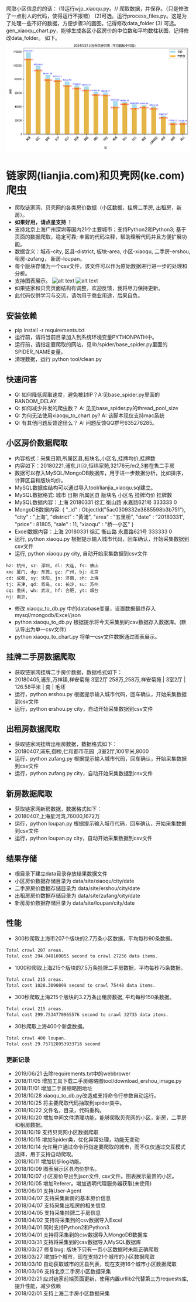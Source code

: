 爬取小区信息的的话：
(1)运行wjp_xiaoqu.py。// 爬取数据，并保存。（只是修改了一点别人的代码，使得运行不报错）
(2)可选。运行process_files.py。这是为了处理一些不好的数据，方便步骤3的画图。记得修改data_folder
(3) 可选。gen_xiaoqu_chart.py，能够生成各区小区房价的中位数和平均数柱状图，记得修改data_folder。
如下。
![alt text](https://github.com/2256003726/lianjia-beike-spider-master/blob/master/pics/sh20240327.png)
# 链家网(lianjia.com)和贝壳网(ke.com)爬虫
- 爬取链家网、贝壳网的各类房价数据（小区数据，挂牌二手房, 出租房，新房）。
- **如果好用，请点星支持 ！**
- 支持北京上海广州深圳等国内21个主要城市；支持Python2和Python3; 基于页面的数据爬取，稳定可靠; 丰富的代码注释，帮助理解代码并且方便扩展功能。
- 数据含义：城市-city, 区县-district, 板块-area, 小区-xiaoqu, 二手房-ershou, 租房-zufang， 新房-loupan。
- 每个版块存储为一个csv文件，该文件可以作为原始数据进行进一步的处理和分析。
- 支持图表展示。
![alt text](https://github.com/jumper2014/lianjia-spider/blob/master/pic/xiaoqu_top.png)
![alt text](https://github.com/jumper2014/lianjia-spider/blob/master/pic/district_top.png)
- 如果链家和贝壳页面结构有调整，欢迎反馈，我将尽力保持更新。
- 此代码仅供学习与交流，请勿用于商业用途，后果自负。

## 安装依赖
- pip install -r requirements.txt
- 运行前，请将当前目录加入到系统环境变量PYTHONPATH中。
- 运行前，请指定要爬取的网站，见lib/spider/base_spider.py里面的SPIDER_NAME变量。
- 清理数据，运行 python tool/clean.py

## 快速问答
- Q: 如何降低爬取速度，避免被封IP？A:见base_spider.py里面的RANDOM_DELAY
- Q: 如何减少并发的爬虫数？ A: 见见base_spider.py的thread_pool_size
- Q: 为何无法使用xiaoqu_to_chart.py? A: 该脚本现仅支持mac系统
- Q: 有其他问题反馈途径么？ A: 问题反馈QQ群号635276285。

## 小区房价数据爬取
- 内容格式：采集日期,所属区县,板块名,小区名,挂牌均价,挂牌数
- 内容如下：20180221,浦东,川沙,恒纬家苑,32176元/m2,3套在售二手房
- 数据可以存入MySQL/MongoDB数据库，用于进一步数据分析，比如排序，计算区县和版块均价。
- MySQL数据库结构可以通过导入tool/lianjia_xiaoqu.sql建立。
- MySQL数据格式: 城市 日期 所属区县 版块名 小区名 挂牌均价 挂牌数
- MySQL数据内容：上海 20180331 徐汇 衡山路 永嘉路621号 333333 0
- MongoDB数据内容: { "_id" : ObjectId("5ac0309332e3885598b3b751"), "city" : "上海", "district" : "黄浦", "area" : "五里桥", "date" : "20180331", "price" : 81805, "sale" : 11, "xiaoqu" : "桥一小区" }
- Excel数据内容：上海 20180331 徐汇 衡山路 永嘉路621号 333333 0
- 运行, python xiaoqu.py 根据提示输入城市代码，回车确认，开始采集数据到csv文件
- 运行, python xiaoqu.py city, 自动开始采集数据到csv文件
```
hz: 杭州, sz: 深圳, dl: 大连, fs: 佛山
xm: 厦门, dg: 东莞, gz: 广州, bj: 北京
cd: 成都, sy: 沈阳, jn: 济南, sh: 上海
tj: 天津, qd: 青岛, cs: 长沙, su: 苏州
cq: 重庆, wh: 武汉, hf: 合肥, yt: 烟台
nj: 南京, 
```
- 修改 xiaoqu_to_db.py 中的database变量，设置数据最终存入mysql/mongodb/Excel/json
- python xiaoqu_to_db.py 根据提示将今天采集到的csv数据存入数据库。(默认导出为单一csv文件)
- python xiaoqu_to_chart.py 将单一csv文件数据通过图表展示。

## 挂牌二手房数据爬取
- 获取链家网挂牌二手房价数据，数据格式如下：
- 20180405,浦东,万祥镇,祥安菊苑 3室2厅 258万,258万,祥安菊苑  | 3室2厅 | 126.58平米 | 南 | 毛坯
- 运行，python ershou.py 根据提示输入城市代码，回车确认，开始采集数据到csv文件
- 运行，python ershou.py city，自动开始采集数据到csv文件


## 出租房数据爬取
- 获取链家网挂牌出租房数据，数据格式如下：
- 20180407,浦东,御桥,仁和都市花园  ,3室2厅,100平米,8000
- 运行，python zufang.py 根据提示输入城市代码，回车确认，开始采集数据到csv文件
- 运行，python zufang.py city，自动开始采集数据到csv文件

## 新房数据爬取
- 获取链家网新房数据，数据格式如下：
- 20180407,上海星河湾,76000,1672万
- 运行，python loupan.py 根据提示输入城市代码，回车确认，开始采集数据到csv文件
- 运行，python loupan.py city，自动开始采集数据到csv文件

## 结果存储
- 根目录下建立data目录存放结果数据文件
- 小区房价数据存储目录为 data/site/xiaoqu/city/date
- 二手房房价数据存储目录为 data/site/ershou/city/date
- 出租房房价数据存储目录为 data/site/zufang/city/date
- 新房房价数据存储目录为 data/site/loupan/city/date

## 性能
- 300秒爬取上海市207个版块的2.7万条小区数据，平均每秒90条数据。
```
Total crawl 207 areas.
Total cost 294.048109055 second to crawl 27256 data items.
```
- 1000秒爬取上海215个版块的7.5万条挂牌二手房数据，平均每秒75条数据。
```
Total crawl 215 areas.
Total cost 1028.3090899 second to crawl 75448 data items.
```
- 300秒爬取上海215个版块的3.2万条出租房数据, 平均每秒150条数据。
```
Total crawl 215 areas.
Total cost 299.7534770965576 second to crawl 32735 data items.
```
- 30秒爬取上海400个新盘数据。
```
Total crawl 400 loupan.
Total cost 29.757128953933716 second
```



### 更新记录
- 2019/06/21 去除requirements.txt中的webbrower
- 2018/11/05 增加工具下载二手房缩略图tool/download_ershou_image.py
- 2018/11/01 增加二手房缩略图地址
- 2018/10/28 xiaoqu_to_db.py改造成支持命令行参数自动运行。
- 2018/10/25 将主要爬取代码抽取到spider类中。
- 2018/10/22 文件名，目录，代码重构。
- 2018/10/20 增加中间文件清理功能，能够爬取贝壳网的小区，新房，二手房和租房数据。
- 2018/10/19 支持贝壳网小区数据爬取
- 2018/10/15 增加Spider类，优化异常处理，功能无变动
- 2018/10/14 允许用户通过命令行指定要爬取的城市，而不仅仅通过交互模式选择，用于支持自动爬取。
- 2018/10/11 增加初步log功能。
- 2018/10/09 图表展示区县均价排名。
- 2018/10/07 小区房价导出到json文件, csv文件。图表展示最贵的小区。
- 2018/10/05 增加Referer。增加透明代理服务器获取(未使用)
- 2018/06/01 支持User-Agent
- 2018/04/07 支持采集新房的基本房价信息
- 2018/04/07 支持采集出租房的相关信息
- 2018/04/05 支持采集挂牌二手房信息
- 2018/04/02 支持将采集到的csv数据导入Excel
- 2018/04/01 同时支持Python2和Python3
- 2018/04/01 支持将采集到的csv数据导入MongoDB数据库
- 2018/03/31 支持将采集到的csv数据导入MySQL数据库
- 2018/03/27 修复bug: 版块下只有一页小区数据时未能正确爬取 
- 2018/03/27 增加5个城市，现在支持21个城市的小区数据爬取
- 2018/03/10 自动获取城市的区县列表，现在支持16个城市小区数据爬取
- 2018/03/06 支持北京二手房小区数据采集
- 2018/02/21 应对链家前端页面更新，使用内置urllib2代替第三方requests库,提升性能，减少依赖
- 2018/02/01 支持上海二手房小区数据采集
